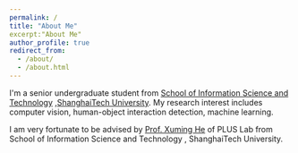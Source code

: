```yaml
---
permalink: /
title: "About Me"
excerpt:"About Me"
author_profile: true
redirect_from: 
  - /about/
  - /about.html
---
```


I'm a senior undergraduate student from [School of Information Science and Technology](https://sist.shanghaitech.edu.cn/) ,[ShanghaiTech University](https://www.shanghaitech.edu.cn/eng/). My research interest includes computer vision, human-object interaction detection, machine learning.

I am very fortunate to be advised by [Prof. Xuming He](https://faculty.sist.shanghaitech.edu.cn/faculty/hexm/index.html) of PLUS Lab from School of Information Science and Technology , ShanghaiTech University. 



